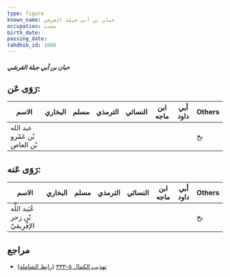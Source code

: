 ```yaml
---
type: figure
known_name: حبان بن أبي جبلة القرشي
occupation: محدث
birth_date:
passing_date:
tahdhib_id: 1066
---
```

##### حبان بن أبي جبلة القرشي

## رَوَى عَن:
| الاسم                         | البخاري | مسلم | الترمذي | النسائي | ابن ماجه | أبي داود | Others |
| ----------------------------- | ------- | ---- | ------- | ------- | -------- | -------- | ------ |
| عبد الله بْن عَمْرو بْن العاص |         |      |         |         |          |          | بخ     |
## رَوَى عَنه:
| الاسم                             | البخاري | مسلم | الترمذي | النسائي | ابن ماجه | أبي داود | Others |
| --------------------------------- | ------- | ---- | ------- | ------- | -------- | -------- | ------ |
| عُبَيد اللَّه بْن زحر الإفْرِيقيّ |         |      |         |         |          |          | بخ     |
## مراجع
- [تهذيب الكمال ٥-٣٣٣](obsidian://open?vault=Tahdhib-al-Kamal&file=Figures/١٠٦٦-حبان%20بن%20أبي%20جبلة%20القرشي) ([رابط الشاملة](https://shamela.ws/book/3722/2411))